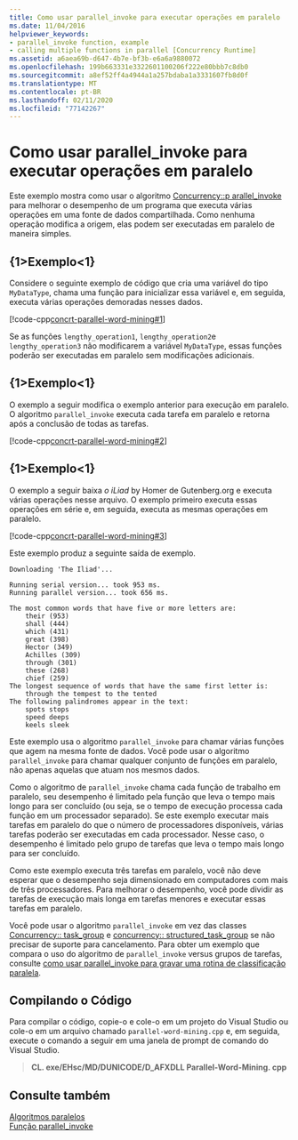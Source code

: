 ```yaml
---
title: Como usar parallel_invoke para executar operações em paralelo
ms.date: 11/04/2016
helpviewer_keywords:
- parallel_invoke function, example
- calling multiple functions in parallel [Concurrency Runtime]
ms.assetid: a6aea69b-d647-4b7e-bf3b-e6a6a9880072
ms.openlocfilehash: 199b663331e3322601100206f222e80bbb7c8db0
ms.sourcegitcommit: a8ef52ff4a4944a1a257bdaba1a3331607fb8d0f
ms.translationtype: MT
ms.contentlocale: pt-BR
ms.lasthandoff: 02/11/2020
ms.locfileid: "77142267"
---
```

# <a name="how-to-use-parallel_invoke-to-execute-parallel-operations"></a>Como usar parallel_invoke para executar operações em paralelo

Este exemplo mostra como usar o algoritmo [Concurrency::p arallel_invoke](reference/concurrency-namespace-functions.md#parallel_invoke) para melhorar o desempenho de um programa que executa várias operações em uma fonte de dados compartilhada. Como nenhuma operação modifica a origem, elas podem ser executadas em paralelo de maneira simples.

## <a name="example"></a>{1&gt;Exemplo&lt;1}

Considere o seguinte exemplo de código que cria uma variável do tipo `MyDataType`, chama uma função para inicializar essa variável e, em seguida, executa várias operações demoradas nesses dados.

[!code-cpp[concrt-parallel-word-mining#1](../../parallel/concrt/codesnippet/cpp/how-to-use-parallel-invoke-to-execute-parallel-operations_1.cpp)]

Se as funções `lengthy_operation1`, `lengthy_operation2`e `lengthy_operation3` não modificarem a variável `MyDataType`, essas funções poderão ser executadas em paralelo sem modificações adicionais.

## <a name="example"></a>{1&gt;Exemplo&lt;1}

O exemplo a seguir modifica o exemplo anterior para execução em paralelo. O algoritmo `parallel_invoke` executa cada tarefa em paralelo e retorna após a conclusão de todas as tarefas.

[!code-cpp[concrt-parallel-word-mining#2](../../parallel/concrt/codesnippet/cpp/how-to-use-parallel-invoke-to-execute-parallel-operations_2.cpp)]

## <a name="example"></a>{1&gt;Exemplo&lt;1}

O exemplo a seguir baixa *o iLiad* by Homer de Gutenberg.org e executa várias operações nesse arquivo. O exemplo primeiro executa essas operações em série e, em seguida, executa as mesmas operações em paralelo.

[!code-cpp[concrt-parallel-word-mining#3](../../parallel/concrt/codesnippet/cpp/how-to-use-parallel-invoke-to-execute-parallel-operations_3.cpp)]

Este exemplo produz a seguinte saída de exemplo.

```Output
Downloading 'The Iliad'...

Running serial version... took 953 ms.
Running parallel version... took 656 ms.

The most common words that have five or more letters are:
    their (953)
    shall (444)
    which (431)
    great (398)
    Hector (349)
    Achilles (309)
    through (301)
    these (268)
    chief (259)
The longest sequence of words that have the same first letter is:
    through the tempest to the tented
The following palindromes appear in the text:
    spots stops
    speed deeps
    keels sleek
```

Este exemplo usa o algoritmo `parallel_invoke` para chamar várias funções que agem na mesma fonte de dados. Você pode usar o algoritmo `parallel_invoke` para chamar qualquer conjunto de funções em paralelo, não apenas aquelas que atuam nos mesmos dados.

Como o algoritmo de `parallel_invoke` chama cada função de trabalho em paralelo, seu desempenho é limitado pela função que leva o tempo mais longo para ser concluído (ou seja, se o tempo de execução processa cada função em um processador separado). Se este exemplo executar mais tarefas em paralelo do que o número de processadores disponíveis, várias tarefas poderão ser executadas em cada processador. Nesse caso, o desempenho é limitado pelo grupo de tarefas que leva o tempo mais longo para ser concluído.

Como este exemplo executa três tarefas em paralelo, você não deve esperar que o desempenho seja dimensionado em computadores com mais de três processadores. Para melhorar o desempenho, você pode dividir as tarefas de execução mais longa em tarefas menores e executar essas tarefas em paralelo.

Você pode usar o algoritmo `parallel_invoke` em vez das classes [Concurrency:: task_group](reference/task-group-class.md) e [concurrency:: structured_task_group](../../parallel/concrt/reference/structured-task-group-class.md) se não precisar de suporte para cancelamento. Para obter um exemplo que compara o uso do algoritmo de `parallel_invoke` versus grupos de tarefas, consulte [como usar parallel_invoke para gravar uma rotina de classificação paralela](../../parallel/concrt/how-to-use-parallel-invoke-to-write-a-parallel-sort-routine.md).

## <a name="compiling-the-code"></a>Compilando o Código

Para compilar o código, copie-o e cole-o em um projeto do Visual Studio ou cole-o em um arquivo chamado `parallel-word-mining.cpp` e, em seguida, execute o comando a seguir em uma janela de prompt de comando do Visual Studio.

> **CL. exe/EHsc/MD/DUNICODE/D_AFXDLL Parallel-Word-Mining. cpp**

## <a name="see-also"></a>Consulte também

[Algoritmos paralelos](../../parallel/concrt/parallel-algorithms.md)<br/>
[Função parallel_invoke](reference/concurrency-namespace-functions.md#parallel_invoke)
